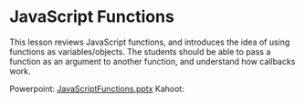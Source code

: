 # JavaScript Functions
This lesson reviews JavaScript functions, and introduces the idea of using functions as variables/objects. The students should be able to pass a function as an argument to another function, and understand how callbacks work.

Powerpoint: [JavaScriptFunctions.pptx](JavaScriptFunctions.pptx)
Kahoot: 
